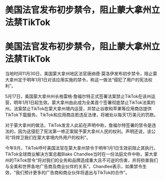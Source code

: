 # 美国法官发布初步禁令，阻止蒙大拿州立法禁TikTok

# 美国法官发布初步禁令，阻止蒙大拿州立法禁TikTok

当地时间11月30日，美国蒙大拿州地区法官唐纳德·莫洛伊发布初步禁令，阻止蒙大拿州定于明年1月1日对该应用实施的禁令，称这一做法“侵犯了用户的宪法权利”。

5月17日，美国蒙大拿州州长格雷格·詹福尔特正式签署法案禁止TikTok在该州运营，明年1月1日起生效。蒙大拿州由此成为全美首个签署彻底禁止TikTok法案的州。法案禁止TikTok在蒙大拿州境内运营，并禁止谷歌和苹果等应用商店提供TikTok下载服务。TikTok和应用商店若违反法律，将被处以每天1万美元的罚款。

对于蒙大拿州的做法，TikTok发言人此前在声明中称，詹福尔特签署的禁令是违法的，因为这侵犯了宪法第一修正案赋予蒙大拿州人民的权利。声明还说，该公司“将捍卫我们在蒙大拿境内外用户的权利”。

今年9月，TikTok呼吁美国法官在蒙大拿州禁令于明年1月1日生效前阻止其执行。TikTok全球商业解决方案总裁Blake
Chandlee当时在一份法庭文件中称，蒙大拿州的TikTok禁令“将对我们的业务和品牌造成重大且不可逆的伤害，并将损害我们与全美和世界各地广告商及商业伙伴的关系”。Chandlee表示，如果禁令生效，“我们预计更多的广告商和商业伙伴将退出与TikTok的合作”。

